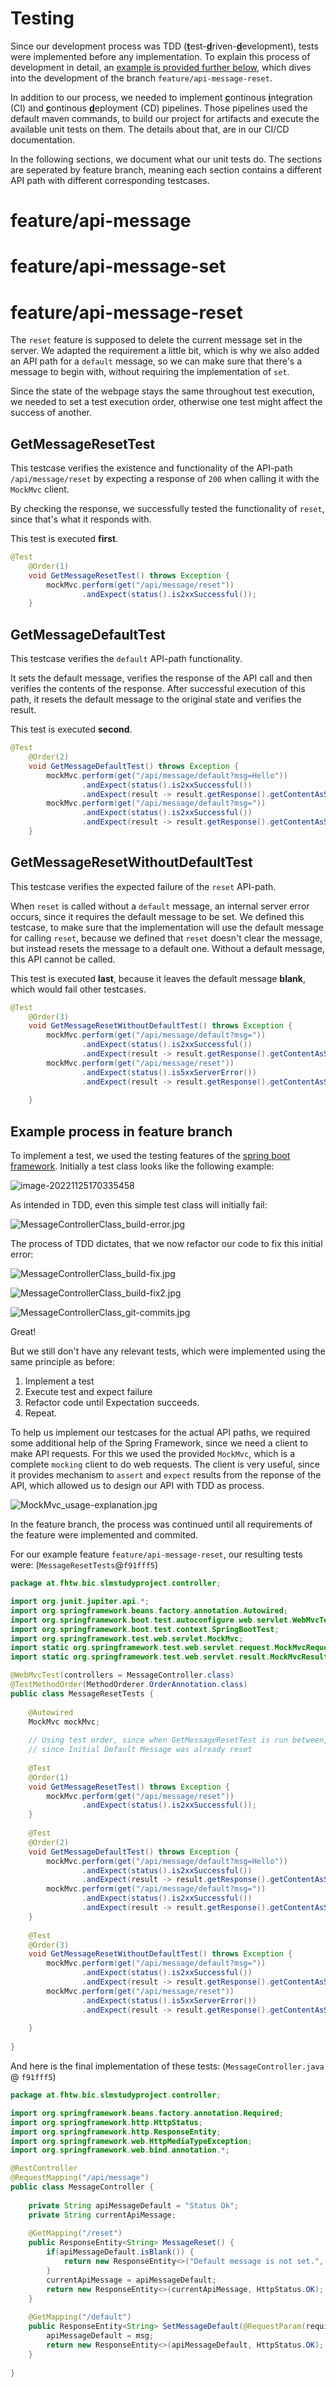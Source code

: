 # Testing

Since our development process was TDD (<b><u>t</u></b>est-<b><u>d</u></b>riven-<b><u>d</u></b>evelopment), tests were implemented before any implementation. To explain this process of development in detail, an [example is provided further below](#process-example), which dives into the development of the branch `feature/api-message-reset`.

In addition to our process, we needed to implement <b><u>c</u></b>ontinous <b><u>i</u></b>ntegration (CI) and <b><u>c</u></b>ontinous <b><u>d</u></b>eployment (CD) pipelines. Those pipelines used the default maven commands, to build our project for artifacts and execute the available unit tests on them.
The details about that, are in our CI/CD documentation.

In the following sections, we document what our unit tests do. The sections are seperated by feature branch, meaning each section contains a different API path with different corresponding testcases.

# feature/api-message

# feature/api-message-set

# feature/api-message-reset

The `reset` feature is supposed to delete the current message set in the server.
We adapted the requirement a little bit, which is why we also added an API path for a `default` message, so we can make sure that there's a message to begin with, without requiring the implementation of `set`.

Since the state of the webpage stays the same throughout test execution, we needed to set a test execution order, otherwise one test might affect the success of another.

## GetMessageResetTest

This testcase verifies the existence and functionality of the API-path `/api/message/reset` by expecting a response of `200` when calling it with the `MockMvc` client.

By checking the response, we successfully tested the functionality of `reset`, since that's what it responds with.

This test is executed **first**.

```java
@Test
    @Order(1)
    void GetMessageResetTest() throws Exception {
        mockMvc.perform(get("/api/message/reset"))
                .andExpect(status().is2xxSuccessful());
    }
```

## GetMessageDefaultTest

This testcase verifies the `default` API-path functionality.

It sets the default message, verifies the response of the API call and then verifies the contents of the response.
After successful execution of this path, it resets the default message to the original state and verifies the result.

This test is executed **second**.

```java
@Test
    @Order(2)
    void GetMessageDefaultTest() throws Exception {
        mockMvc.perform(get("/api/message/default?msg=Hello"))
                .andExpect(status().is2xxSuccessful())
                .andExpect(result -> result.getResponse().getContentAsString().contentEquals("Hello"));
        mockMvc.perform(get("/api/message/default?msg="))
                .andExpect(status().is2xxSuccessful())
                .andExpect(result -> result.getResponse().getContentAsString().isBlank());
    }
```

## GetMessageResetWithoutDefaultTest

This testcase verifies the expected failure of the `reset` API-path.

When `reset` is called without a `default` message, an internal server error occurs, since it requires the default message to be set.
We defined this testcase, to make sure that the implementation will use the default message for calling `reset`, because we defined that `reset` doesn't clear the message, but instead resets the message to a default one. Without a default message, this API cannot be called.

This test is executed **last**, because it leaves the default message **blank**, which would fail other testcases.

```java
@Test
    @Order(3)
    void GetMessageResetWithoutDefaultTest() throws Exception {
        mockMvc.perform(get("/api/message/default?msg="))
                .andExpect(status().is2xxSuccessful())
                .andExpect(result -> result.getResponse().getContentAsString().isBlank());
        mockMvc.perform(get("/api/message/reset"))
                .andExpect(status().is5xxServerError())
                .andExpect(result -> result.getResponse().getContentAsString().contentEquals("Default message is not set."));
                
    }
```

## <a name="process-example"></a> Example process in feature branch

To implement a test, we used the testing features of the [spring boot framework](https://docs.spring.io/spring-boot/docs/1.5.2.RELEASE/reference/html/boot-features-testing.html).
Initially a test class looks like the following example:

![image-20221125170335458](https://github.com/HackXIt/SLM-Study-Project/blob/documentation/doc/attachments/image-20221125170335458.png)

As intended in TDD, even this simple test class will initially fail:

![MessageControllerClass_build-error.jpg](https://github.com/HackXIt/SLM-Study-Project/blob/documentation/doc/attachments/MessageControllerClass_build-error.jpg)

The process of TDD dictates, that we now refactor our code to fix this initial error:

![MessageControllerClass_build-fix.jpg](https://github.com/HackXIt/SLM-Study-Project/blob/documentation/doc/attachments/MessageControllerClass_build-fix.jpg)

![MessageControllerClass_build-fix2.jpg](https://github.com/HackXIt/SLM-Study-Project/blob/documentation/doc/attachments/MessageControllerClass_build-fix2.jpg)

![MessageControllerClass_git-commits.jpg](https://github.com/HackXIt/SLM-Study-Project/blob/documentation/doc/attachments/MessageControllerClass_git-commits.jpg)

Great! 

But we still don't have any relevant tests, which were implemented using the same principle as before:

1. Implement a test
2. Execute test and expect failure
3. Refactor code until Expectation succeeds.
4. Repeat.

To help us implement our testcases for the actual API paths, we required some additional help of the Spring Framework, since we need a client to make API requests.
For this we used the provided `MockMvc`, which is a complete `mocking` client to do web requests. 
The client is very useful, since it provides mechanism to `assert` and `expect` results from the reponse of the API, which allowed us to design our API with TDD as process.

![MockMvc_usage-explanation.jpg](https://github.com/HackXIt/SLM-Study-Project/blob/documentation/doc/attachments/MockMvc_usage-explanation.jpg)

In the feature branch, the process was continued until all requirements of the feature were implemented and commited. 

For our example feature `feature/api-message-reset`, our resulting tests were: (`MessageResetTests`@`f91fff5`)

```java
package at.fhtw.bic.slmstudyproject.controller;

import org.junit.jupiter.api.*;
import org.springframework.beans.factory.annotation.Autowired;
import org.springframework.boot.test.autoconfigure.web.servlet.WebMvcTest;
import org.springframework.boot.test.context.SpringBootTest;
import org.springframework.test.web.servlet.MockMvc;
import static org.springframework.test.web.servlet.request.MockMvcRequestBuilders.get;
import static org.springframework.test.web.servlet.result.MockMvcResultMatchers.status;

@WebMvcTest(controllers = MessageController.class)
@TestMethodOrder(MethodOrderer.OrderAnnotation.class)
public class MessageResetTests {
    
    @Autowired
    MockMvc mockMvc;
    
    // Using test order, since when GetMessageResetTest is run between, it will fail,
    // since Initial Default Message was already reset
    
    @Test
    @Order(1)
    void GetMessageResetTest() throws Exception {
        mockMvc.perform(get("/api/message/reset"))
                .andExpect(status().is2xxSuccessful());
    }
    
    @Test
    @Order(2)
    void GetMessageDefaultTest() throws Exception {
        mockMvc.perform(get("/api/message/default?msg=Hello"))
                .andExpect(status().is2xxSuccessful())
                .andExpect(result -> result.getResponse().getContentAsString().contentEquals("Hello"));
        mockMvc.perform(get("/api/message/default?msg="))
                .andExpect(status().is2xxSuccessful())
                .andExpect(result -> result.getResponse().getContentAsString().isBlank());
    }
    
    @Test
    @Order(3)
    void GetMessageResetWithoutDefaultTest() throws Exception {
        mockMvc.perform(get("/api/message/default?msg="))
                .andExpect(status().is2xxSuccessful())
                .andExpect(result -> result.getResponse().getContentAsString().isBlank());
        mockMvc.perform(get("/api/message/reset"))
                .andExpect(status().is5xxServerError())
                .andExpect(result -> result.getResponse().getContentAsString().contentEquals("Default message is not set."));
                
    }
    
}
```

And here is the final implementation of these tests: (`MessageController.java` @ `f91fff5`)

```java
package at.fhtw.bic.slmstudyproject.controller;

import org.springframework.beans.factory.annotation.Required;
import org.springframework.http.HttpStatus;
import org.springframework.http.ResponseEntity;
import org.springframework.web.HttpMediaTypeException;
import org.springframework.web.bind.annotation.*;

@RestController
@RequestMapping("/api/message")
public class MessageController {
    
    private String apiMessageDefault = "Status Ok";
    private String currentApiMessage;
    
    @GetMapping("/reset")
    public ResponseEntity<String> MessageReset() {
        if(apiMessageDefault.isBlank()) {
            return new ResponseEntity<>("Default message is not set.", HttpStatus.INTERNAL_SERVER_ERROR);
        }
        currentApiMessage = apiMessageDefault;
        return new ResponseEntity<>(currentApiMessage, HttpStatus.OK);
    }
    
    @GetMapping("/default")
    public ResponseEntity<String> SetMessageDefault(@RequestParam(required=true) String msg) {
        apiMessageDefault = msg;
        return new ResponseEntity<>(apiMessageDefault, HttpStatus.OK);
    }
    
}
```
